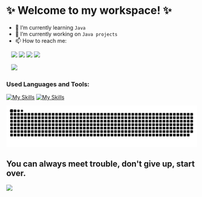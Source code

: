 # **✨ Welcome to my workspace! ✨**


- 🌱 I’m currently learning `Java`
- 🔭 I’m currently working on `Java projects`
- 📫 How to reach me:

ㅤ[![](https://github.com/dmhendricks/signature-social-icons/blob/master/icons/round-flat-filled/45px/instagram.png?raw=true)](https://www.instagram.com/farida.fatali) [![](https://raw.githubusercontent.com/dmhendricks/signature-social-icons/master/icons/round-flat-filled/45px/linkedin.png)](https://www.linkedin.com/in/farida-fatali-7790a723b) [![](https://github.com/dmhendricks/signature-social-icons/blob/master/icons/round-flat-filled/45px/twitter.png?raw=true)](https://twitter.com/Farida_Fatali) [![](https://github.com/dmhendricks/signature-social-icons/blob/master/icons/round-flat-filled/45px/medium.png?raw=true)](https://faridafatali.medium.com)
  

ㅤ[![](https://camo.githubusercontent.com/1f9bdf8a7c1232ca3fa4cd3548607a52080d5c90fd4ced7b0ebea1b981dedc4b/68747470733a2f2f637573746f6d2d69636f6e2d6261646765732e64656d6f6c61622e636f6d2f62616467652f2d4275795f6d655f615f636f666665652d4646354535423f7374796c653d666f722d7468652d6261646765266c6f676f3d6b6f6669266c6f676f436f6c6f723d7768697465)](https://kofe.al/en/@faridafatali)

  
###  **Used Languages and Tools:**
[![My Skills](https://skillicons.dev/icons?i=java,py)](https://skillicons.dev)
[![My Skills](https://skillicons.dev/icons?i=discord,eclipse,github,idea,visualstudio)](https://skillicons.dev)

![](https://raw.githubusercontent.com/platane/snk/output/github-contribution-grid-snake-dark.svg)


## **You can always meet trouble, don't give up, start over.**

![](https://raw.githubusercontent.com/saadeghi/saadeghi/master/dino.gif)

###





<!--
**FaridaFatali/FaridaFatali** is a ✨ _special_ ✨ repository because its `README.md` (this file) appears on your GitHub profile.

Here are some ideas to get you started:

- 🔭 I’m currently working on ...
- 🌱 I’m currently learning ...
- 👯 I’m looking to collaborate on ...
- 🤔 I’m looking for help with ...
- 💬 Ask me about ...
- 📫 How to reach me: ...
- 😄 Pronouns: ...
- ⚡ Fun fact: ...
-->
